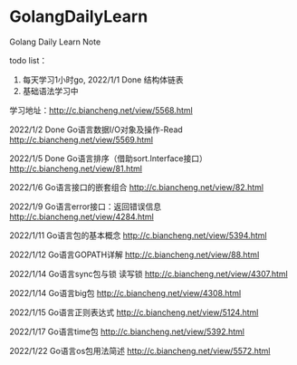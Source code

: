 # GolangDailyLearn
Golang Daily Learn Note

todo list：
 1. 每天学习1小时go, 2022/1/1 Done 结构体链表
 2. 基础语法学习中

学习地址：http://c.biancheng.net/view/5568.html

2022/1/2 Done Go语言数据I/O对象及操作-Read
http://c.biancheng.net/view/5569.html

2022/1/5 Done Go语言排序（借助sort.Interface接口）
http://c.biancheng.net/view/81.html

2022/1/6 Go语言接口的嵌套组合
http://c.biancheng.net/view/82.html

2022/1/9 Go语言error接口：返回错误信息
http://c.biancheng.net/view/4284.html

2022/1/11 Go语言包的基本概念
http://c.biancheng.net/view/5394.html

2022/1/12 Go语言GOPATH详解
http://c.biancheng.net/view/88.html

2022/1/14 Go语言sync包与锁 读写锁
http://c.biancheng.net/view/4307.html

2022/1/14 Go语言big包
http://c.biancheng.net/view/4308.html

2022/1/15 Go语言正则表达式
http://c.biancheng.net/view/5124.html

2022/1/17 Go语言time包
http://c.biancheng.net/view/5392.html

2022/1/22 Go语言os包用法简述
http://c.biancheng.net/view/5572.html